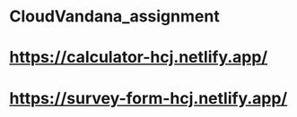 # CloudVandana_assignment

# https://calculator-hcj.netlify.app/ 
# https://survey-form-hcj.netlify.app/
